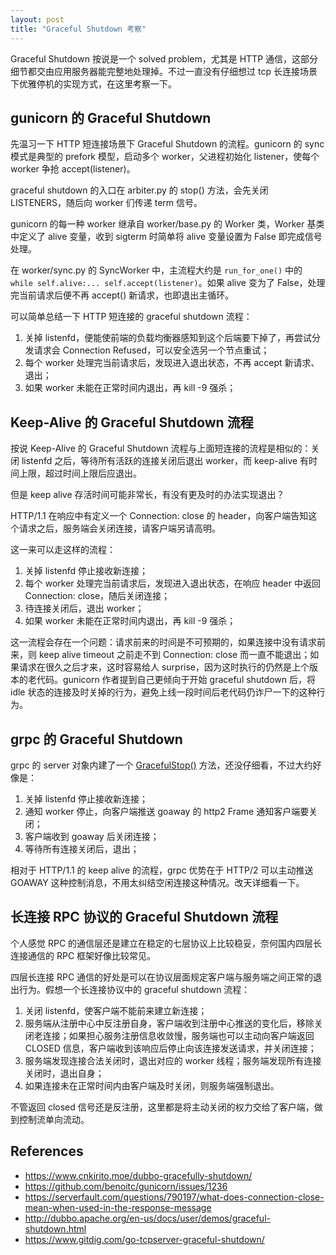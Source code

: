 ```yaml
---
layout: post
title: "Graceful Shutdown 考察"
---
```


Graceful Shutdown 按说是一个 solved problem，尤其是 HTTP 通信，这部分细节都交由应用服务器能完整地处理掉。不过一直没有仔细想过 tcp 长连接场景下优雅停机的实现方式，在这里考察一下。

## gunicorn 的 Graceful Shutdown

先温习一下 HTTP 短连接场景下 Graceful Shutdown 的流程。gunicorn 的 sync 模式是典型的 prefork 模型，启动多个 worker，父进程初始化 listener，使每个 worker 争抢 accept(listener)。

graceful shutdown 的入口在 arbiter.py 的 stop() 方法，会先关闭 LISTENERS，随后向 worker 们传递 term 信号。

gunicorn 的每一种 worker 继承自 worker/base.py 的 Worker 类，Worker 基类中定义了 alive 变量，收到 sigterm 时简单将 alive 变量设置为 False 即完成信号处理。

在 worker/sync.py 的 SyncWorker 中，主流程大约是 `run_for_one()` 中的 `while self.alive:... self.accept(listener)`。如果 alive 变为了 False，处理完当前请求后便不再 accept() 新请求，也即退出主循环。

可以简单总结一下 HTTP 短连接的 graceful shutdown 流程：

1. 关掉 listenfd，便能使前端的负载均衡器感知到这个后端要下掉了，再尝试分发请求会 Connection Refused，可以安全选另一个节点重试；
2. 每个 worker 处理完当前请求后，发现进入退出状态，不再 accept 新请求、退出；
3. 如果 worker 未能在正常时间内退出，再 kill -9 强杀；

## Keep-Alive 的 Graceful Shutdown 流程

按说 Keep-Alive 的 Graceful Shutdown 流程与上面短连接的流程是相似的：关闭 listenfd 之后，等待所有活跃的连接关闭后退出 worker，而 keep-alive 有时间上限，超过时间上限后应退出。

但是 keep alive 存活时间可能非常长，有没有更及时的办法实现退出？

HTTP/1.1 在响应中有定义一个 Connection: close 的 header，向客户端告知这个请求之后，服务端会关闭连接，请客户端另请高明。

这一来可以走这样的流程：

1. 关掉 listenfd 停止接收新连接；
2. 每个 worker 处理完当前请求后，发现进入退出状态，在响应 header 中返回 Connection: close，随后关闭连接；
3. 待连接关闭后，退出 worker；
4. 如果 worker 未能在正常时间内退出，再 kill -9 强杀；

这一流程会存在一个问题：请求前来的时间是不可预期的，如果连接中没有请求前来，则 keep alive timeout 之前走不到 Connection: close 而一直不能退出；如果请求在很久之后才来，这时容易给人 surprise，因为这时执行的仍然是上个版本的老代码。gunicorn 作者提到自己更倾向于开始 graceful shutdown 后，将 idle 状态的连接及时关掉的行为，避免上线一段时间后老代码仍诈尸一下的这种行为。

## grpc 的 Graceful Shutdown

grpc 的 server 对象内建了一个 [GracefulStop()](https://github.com/grpc/grpc-go/blob/master/server.go#L1448) 方法，还没仔细看，不过大约好像是：

1. 关掉 listenfd 停止接收新连接；
2. 通知 worker 停止，向客户端推送 goaway 的 http2 Frame 通知客户端要关闭；
3. 客户端收到 goaway 后关闭连接；
4. 等待所有连接关闭后，退出；

相对于 HTTP/1.1 的 keep alive 的流程，grpc 优势在于 HTTP/2 可以主动推送 GOAWAY 这种控制消息，不用太纠结空闲连接这种情况。改天详细看一下。

## 长连接 RPC 协议的 Graceful Shutdown 流程

个人感觉 RPC 的通信层还是建立在稳定的七层协议上比较稳妥，奈何国内四层长连接通信的 RPC 框架好像比较常见。

四层长连接 RPC 通信的好处是可以在协议层面规定客户端与服务端之间正常的退出行为。假想一个长连接协议中的 graceful shutdown 流程：

1. 关闭 listenfd，使客户端不能前来建立新连接；
2. 服务端从注册中心中反注册自身，客户端收到注册中心推送的变化后，移除关闭老连接；如果担心服务注册信息收敛慢，服务端也可以主动向客户端返回 CLOSED 信息，客户端收到该响应后停止向该连接发送请求，并关闭连接；
3. 服务端发现连接合法关闭时，退出对应的 worker 线程；服务端发现所有连接关闭时，退出自身；
4. 如果连接未在正常时间内由客户端及时关闭，则服务端强制退出。

不管返回 closed 信号还是反注册，这里都是将主动关闭的权力交给了客户端，做到控制流单向流动。

## References

- <https://www.cnkirito.moe/dubbo-gracefully-shutdown/>
- <https://github.com/benoitc/gunicorn/issues/1236>
- <https://serverfault.com/questions/790197/what-does-connection-close-mean-when-used-in-the-response-message>
- <http://dubbo.apache.org/en-us/docs/user/demos/graceful-shutdown.html>
- <https://www.gitdig.com/go-tcpserver-graceful-shutdown/>
